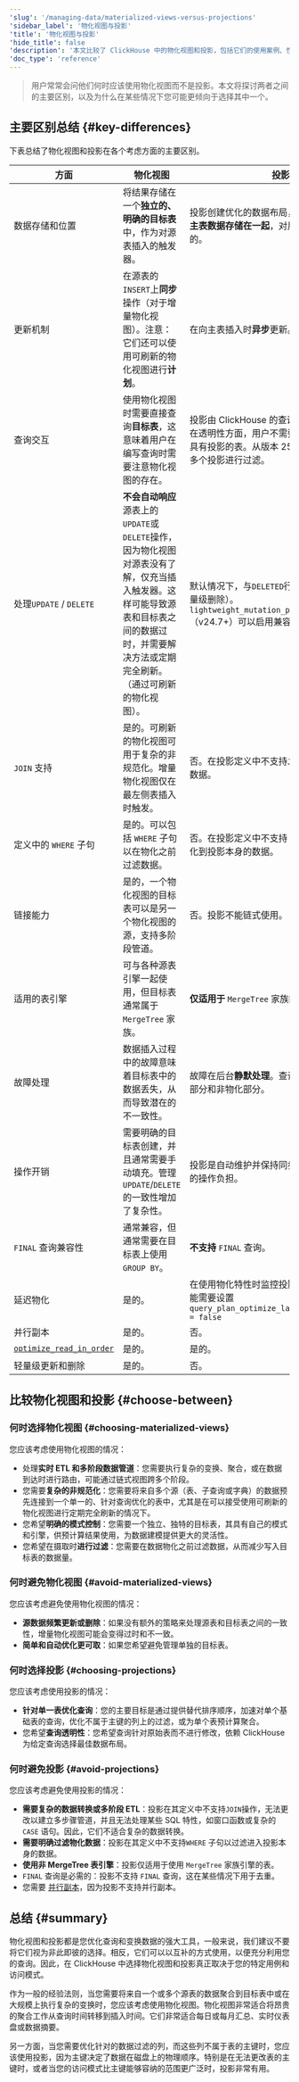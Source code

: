 ```yaml
---
'slug': '/managing-data/materialized-views-versus-projections'
'sidebar_label': '物化视图与投影'
'title': '物化视图与投影'
'hide_title': false
'description': '本文比较了 ClickHouse 中的物化视图和投影，包括它们的使用案例、性能和限制。'
'doc_type': 'reference'
---
```


> 用户常常会问他们何时应该使用物化视图而不是投影。本文将探讨两者之间的主要区别，以及为什么在某些情况下您可能更倾向于选择其中一个。

## 主要区别总结 {#key-differences}

下表总结了物化视图和投影在各个考虑方面的主要区别。

| 方面                                                                              | 物化视图                                                                                                                                                                                                                                                                                                                                                       | 投影                                                                                                                                                                                                                                                                                            |
|----------------------------------------------------------------------------------|--------------------------------------------------------------------------------------------------------------------------------------------------------------------------------------------------------------------------------------------------------------------------------------------------------------------------------------------------------------------------|--------------------------------------------------------------------------------------------------------------------------------------------------------------------------------------------------------------------------------------------------------------------------------------------------------|
| 数据存储和位置                                                                    | 将结果存储在一个**独立的、明确的目标表**中，作为对源表插入的触发器。                                                                                                                                                                                                                                                    | 投影创建优化的数据布局，这些布局物理上**与主表数据存储在一起**，对用户而言是不可见的。                                                                                                                                                                                                          |
| 更新机制                                                                         | 在源表的`INSERT`上**同步**操作（对于增量物化视图）。注意：它们还可以使用可刷新的物化视图进行**计划**。                                                                                                                                                                                              | 在向主表插入时**异步**更新。                                                                                                                                                                                                                            |
| 查询交互                                                                         | 使用物化视图时需要直接查询**目标表**，这意味着用户在编写查询时需要注意物化视图的存在。                                                                                                                                                                                        | 投影由 ClickHouse 的查询优化器**自动选择**，在透明性方面，用户不需要修改其查询以利用具有投影的表。从版本 25.6 开始，也可以按多个投影进行过滤。                                                                                                  |
| 处理`UPDATE` / `DELETE`                                                          | **不会自动响应**源表上的`UPDATE`或`DELETE`操作，因为物化视图对源表没有了解，仅充当插入触发器。这样可能导致源表和目标表之间的数据过时，并需要解决方法或定期完全刷新。（通过可刷新的物化视图）。 | 默认情况下，与`DELETED`行**不兼容**（尤其是轻量级删除）。`lightweight_mutation_projection_mode`（v24.7+）可以启用兼容性。                                                                                                                                       |
| `JOIN` 支持                                                                      | 是的。可刷新的物化视图可用于复杂的非规范化。增量物化视图仅在最左侧表插入时触发。                                                                                                                                                                                                                     | 否。在投影定义中不支持`JOIN`操作以过滤物化数据。                                                                                                                                                                                             |
| 定义中的 `WHERE` 子句                                                           | 是的。可以包括 `WHERE` 子句以在物化之前过滤数据。                                                                                                                                                                                                                                                                                              | 否。在投影定义中不支持 `WHERE` 子句以过滤物化到投影本身的数据。                                                                                                                                                                                               |
| 链接能力                                                                         | 是的，一个物化视图的目标表可以是另一个物化视图的源，支持多阶段管道。                                                                                                                                                                                                                                          | 否。投影不能链式使用。                                                                                                                                                                                                                                                                     |
| 适用的表引擎                                                                     | 可与各种源表引擎一起使用，但目标表通常属于 `MergeTree` 家族。                                                                                                                                                                                                                                                                  | **仅适用于** `MergeTree` 家族的表引擎。                                                                                                                                                                                                                                               |
| 故障处理                                                                         | 数据插入过程中的故障意味着目标表中的数据丢失，从而导致潜在的不一致性。                                                                                                                                                                                                                                                           | 故障在后台**静默处理**。查询可以无缝混合物化部分和非物化部分。                                                                                                                                                                                 |
| 操作开销                                                                         | 需要明确的目标表创建，并且通常需要手动填充。管理`UPDATE`/`DELETE`的一致性增加了复杂性。                                                                                                                                                                                                                                  | 投影是自动维护并保持同步的，通常具有较低的操作负担。                                                                                                                                                                                               |
| `FINAL` 查询兼容性                                                              | 通常兼容，但通常需要在目标表上使用 `GROUP BY`。                                                                                                                                                                                                                                                                                                  | **不支持** `FINAL` 查询。                                                                                                                                                                                                                                                                  |
| 延迟物化                                                                         | 是的。                                                                                                                                                                                                                                                                                                                                                                     | 在使用物化特性时监控投影兼容性问题。您可能需要设置 `query_plan_optimize_lazy_materialization = false`                                                                                                                                                |
| 并行副本                                                                         | 是的。                                                                                                                                                                                                                                                                                                                                                                     | 否。                                                                                                                                                                                                                                                                                                    |
| [`optimize_read_in_order`](/operations/settings/settings#optimize_read_in_order) | 是的。                                                                                                                                                                                                                                                                                                                                                                     | 是的。                                                                                                                                                                                                                                                                                                   |
| 轻量级更新和删除                                                                 | 是的。                                                                                                                                                                                                                                                                                                                                                                     | 否。                                                                                                                                                                                                                                                                                                    |

## 比较物化视图和投影 {#choose-between}

### 何时选择物化视图 {#choosing-materialized-views}

您应该考虑使用物化视图的情况：

- 处理**实时 ETL 和多阶段数据管道**：您需要执行复杂的变换、聚合，或在数据到达时进行路由，可能通过链式视图跨多个阶段。
- 您需要**复杂的非规范化**：您需要将来自多个源（表、子查询或字典）的数据预先连接到一个单一的、针对查询优化的表中，尤其是在可以接受使用可刷新的物化视图进行定期完全刷新的情况下。
- 您希望**明确的模式控制**：您需要一个独立、独特的目标表，其具有自己的模式和引擎，供预计算结果使用，为数据建模提供更大的灵活性。
- 您希望在摄取时**进行过滤**：您需要在数据物化之前过滤数据，从而减少写入目标表的数据量。

### 何时避免物化视图 {#avoid-materialized-views}

您应该考虑避免使用物化视图的情况：

- **源数据频繁更新或删除**：如果没有额外的策略来处理源表和目标表之间的一致性，增量物化视图可能会变得过时和不一致。
- **简单和自动优化更可取**：如果您希望避免管理单独的目标表。

### 何时选择投影 {#choosing-projections}

您应该考虑使用投影的情况：

- **针对单一表优化查询**：您的主要目标是通过提供替代排序顺序，加速对单个基础表的查询，优化不属于主键的列上的过滤，或为单个表预计算聚合。
- 您希望**查询透明性**：您希望查询针对原始表而不进行修改，依赖 ClickHouse 为给定查询选择最佳数据布局。

### 何时避免投影 {#avoid-projections}

您应该考虑避免使用投影的情况：

- **需要复杂的数据转换或多阶段 ETL**：投影在其定义中不支持`JOIN`操作，无法更改以建立多步骤管道，并且无法处理某些 SQL 特性，如窗口函数或复杂的 `CASE` 语句。因此，它们不适合复杂的数据转换。
- **需要明确过滤物化数据**：投影在其定义中不支持`WHERE` 子句以过滤进入投影本身的数据。
- **使用非 MergeTree 表引擎**：投影仅适用于使用 `MergeTree` 家族引擎的表。
- `FINAL` 查询是必需的：投影不支持 `FINAL` 查询，这在某些情况下用于去重。
- 您需要 [并行副本](/deployment-guides/parallel-replicas)，因为投影不支持并行副本。

## 总结 {#summary}

物化视图和投影都是您优化查询和变换数据的强大工具，一般来说，我们建议不要将它们视为非此即彼的选择。相反，它们可以以互补的方式使用，以便充分利用您的查询。因此，在 ClickHouse 中选择物化视图和投影真正取决于您的特定用例和访问模式。

作为一般的经验法则，当您需要将来自一个或多个源表的数据聚合到目标表中或在大规模上执行复杂的变换时，您应该考虑使用物化视图。物化视图非常适合将昂贵的聚合工作从查询时间转移到插入时间。它们非常适合每日或每月汇总、实时仪表盘或数据摘要。

另一方面，当您需要优化针对的数据过滤的列，而这些列不属于表的主键时，您应该使用投影，因为主键决定了数据在磁盘上的物理顺序。特别是在无法更改表的主键时，或者当您的访问模式比主键能够容纳的范围更广泛时，投影非常有用。
